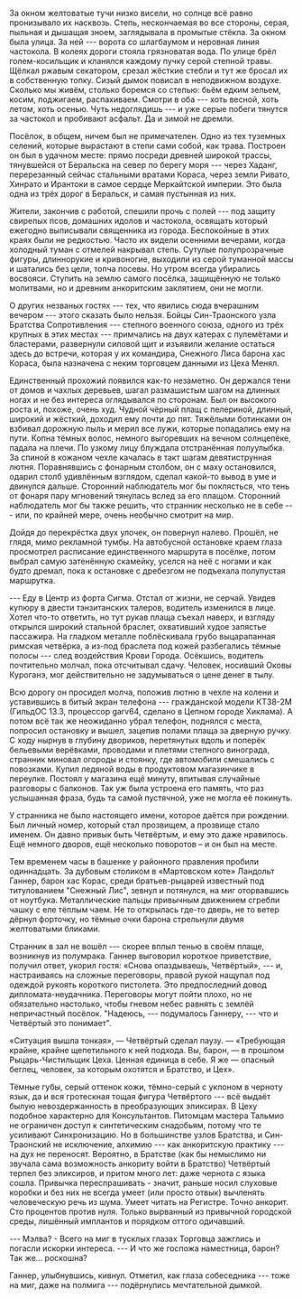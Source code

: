 За окном желтоватые тучи низко висели, но солнце всё равно пронизывало их насквозь. Степь, нескончаемая во все стороны, серая, пыльная и дышащая зноем, заглядывала в промытые стёкла. За окном была улица. За ней --- ворота со шлагбаумом и неровная линия частокола. В колеях дороги стояла грязноватая вода. По улице брёл голем-косильщик и кланялся каждому пучку серой степной травы. Щёлкал ржавым секатором, срезал жёсткие стебли и тут же бросал их в собственную топку. Сизый дымок повисал в неподвижном воздухе. Сколько мы живём, столько боремся со степью: бьём едким зельем, косим, поджигаем, распахиваем. Смотри в оба --- хоть весной, хоть летом, хоть осенью. Чуть недоглядишь --- и уже серые побеги тянутся за частокол и пробивают асфальт. Да и зимой не дремли.

Посёлок, в общем, ничем был не примечателен. Одно из тех туземных селений, которые вырастают в степи сами собой, как трава. Построен он был в удачном месте: прямо посреди древней широкой трассы, тянувшейся от Беральска на север по берегу моря --- через Хаданг, перерезанный сейчас стальными вратами Кораса, через земли Ривато, Хинрато и Ирантоки в самое сердце Меркайтской империи. Это была одна из трёх дорог в Беральск, и самая пустынная из них.

 Жители, закончив с работой, спешили прочь с полей --- под защиту свирепых псов, домашних идолов и частокола, освящать который ежегодно выписывали священника из города. Беспокойные в этих краях были не редкостью. Часто их видели осенними вечерами, когда холодный туман с отмелей накрывал степь. Сутулые полупрозрачные фигуры, длиннорукие и кривоногие, выходили из серой туманной массы и шатались без цели, топча посевы. Но утром всегда убирались восвояси. Ступить на землю самого посёлка, защищённую не только молитвами, но и древним анкоритским заклятием, они не могли.

О других незваных гостях --- тех, что явились сюда вчерашним вечером --- этого сказать было нельзя. Бойцы Син-Траонского узла Братства Сопротивления --- степного военного союза, одного из трёх крупных в этих местах --- примчались на двух катерах с пулемётами и бластерами, развернули силовой щит и изъявили желание остаться здесь до встречи, которая у их командира, Снежного Лиса барона хас Кораса, была назначена с неким торговцем данными из Цеха Менял.


Единственный прохожий появился как-то незаметно. Он держался тени от домов и чахлых деревьев, шагал размашистым шагом на длинных ногах и не без интереса оглядывался по сторонам. Был он высокого роста и, похоже, очень худ. Чудной чёрный плащ с пелериной, длинный, широкий и жёсткий, доходил ему почти до пят. Тяжёлыми ботинками он взбивал дорожную пыль и мерил все лужи, которые попадались ему на пути. Копна тёмных волос, немного выгоревших на вечном солнцепёке, падала на плечи. По узкому лицу блуждала отстранённая полуулыбка. За спиной в кожаном чехле качалась в такт шагам девятиструнная лютня. Поравнявшись с фонарным столбом, он с маху остановился, одарил столб удивлённым взглядом, сделал какой-то вывод в уме и двинулся дальше. Сторонний наблюдатель мог бы поклясться, что тень от фонаря пару мгновений тянулась вслед за его плащом. Сторонний наблюдатель мог бы также решить, что странник несколько не в себе --- или, по крайней мере, очень необычно смотрит на мир.

Дойдя до перекрёстка двух улочек, он повернул налево. Прошёл, не глядя, мимо рекламной тумбы. На автобусной остановке краем глаза просмотрел расписание единственного маршрута в посёлке, потом выбрал самую затенённую скамейку, уселся на неё с ногами и как будто дремал, пока к остановке с дребезгом не подъехала полупустая маршрутка.

--- Еду в Центр из форта Сигма. Отстал от жизни, не серчай.
Увидев купюру в двести тэнзитанских талеров, водитель изменился в лице. Хотел что-то ответить, но тут рукав плаща съехал наверх, и взгляду открылся широкий стальной браслет, охвативший худое запястье пассажира. На гладком металле поблёскивала грубо выцарапанная римская четвёрка, а из-под браслета под кожей разбегались тёмные полосы --- след воздействия Крови Города. Осёкшись, водитель почтительно молчал, пока отсчитывал сдачу. Человек, носивший Оковы Куроганэ, мог действительно не задумываться о цене денег в тылу.

Всю дорогу он просидел молча, положив лютню в чехле на колени и уставившись в битый экран телефона --- гражданской модели КТ38-2М (ГильдОС 13.3, процессор garv64, сделано в Цепном городе Хиклама). А потом всё так же неожиданно убрал телефон, поднялся с места, попросил остановку и вышел, зацепив полами плаща за дверную ручку. С ходу нырнув в глубину двориков, перетянутых вдоль и поперёк бельевыми верёвками, проводами и плетями степного винограда, странник миновал огороды и стоянку, где автомобили смешались с повозками. Купил ледяной воды в продуктовом магазинчике в переулке. Постоял у магазина ещё минуту, впитывая случайные разговоры с балконов. Так уж была устроена его память, что раз услышанная фраза, будь та самой пустячной, уже не могла её покинуть.

У странника не было настоящего имени, которое даётся при рождении. Был личный номер, который стал прозвищем, а прозвище стало именем. Он давно привык быть Четвёртым, и ему это даже нравилось. Ещё немного дворов, ещё несколько поворотов – и он был на месте.

Тем временем часы в башенке у районного правления пробили одиннадцать. За дубовым столиком в «Мартовском коте» Ландольт Ганнер, барон хас Корас, среди братьев-рыцарей известный под титулованием "Снежный Лис", зевнул и потянулся, на миг оторвавшись от ноутбука. Металлические пальцы привычным движением сгребли чашку с еле тёплым чаем. Не то открылась где-то дверь, не то ветер дёрнул форточку, но тёмные очки барона стрельнули двумя желтоватыми бликами.

Странник в зал не вошёл --- скорее вплыл тенью в своём плаще, возникнув из полумрака. Ганнер выговорил короткое приветствие, получил ответ, укорил гостя: «Снова опаздываешь, Четвёртый», --- и, настраиваясь на сложные переговоры, правой рукой нащупал под одеждой рукоять короткого пистолета. Это предпоследний довод дипломата-неудачника. Переговоры могут пойти плохо, но не обязательно настолько, чтобы гневом небес равнять с землёй непричастный посёлок. "Надеюсь, --- подумалось Ганнеру, --- что и Четвёртый это понимает".





«Ситуация вышла тонкая», — Четвёртый сделал паузу. — «Требующая крайне, крайне щепетильного к ней подхода. Вы, барон, — в прошлом Рыцарь-Чистильщик Цеха. Ценная единица в себе. Я же — опасный беглец, человек, за которым охотятся и Братство, и Цех».

Тёмные губы, серый оттенок кожи, тёмно-серый с уклоном в черноту язык, да и вся гротескная тощая фигура Четвёртого --- всё выдаёт былую невоздержанность в преобразующих эликсирах. В Цеху подобное характерно для Консультантов. Питомцам мастера Тальмио не ограничен доступ к синтетическим снадобьям, потому что те усиливают Синхронизацию. Но в большинстве узлов Братства, и Син-Траонский не исключение, алхимию --- как анкоритскую практику --- на дух не переносят. Вероятно, в Братстве (как бы немыслимо ни звучала сама возможность анкориту войти в Братство) Четвёртый терпел без эликсиров, и притом много лет: даже чернота с языка сошла. Привычка переспрашивать - значит, раньше носил слуховые коробки и без них не всегда умеет (или просто отвык) вычленять человеческую речь из шума. Умеет читать на Регистре. Точно анкорит. Сто процентов против нуля. Только вырванный из привычной городской среды, лишённый имплантов и порядком оттого одичавший.

--- Мэлва? - Всего на миг в тусклых глазах Торговца зажглись и погасли искорки интереса. --- И что же госпожа наместница, барон? Так же… роскошна?

Ганнер, улыбнувшись, кивнул. Отметил, как глаза собеседника --- тоже на миг, даже на полмига --- подёрнулись мечтательной дымкой.
